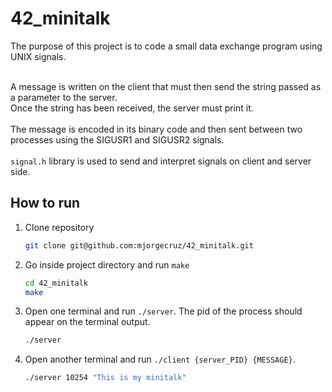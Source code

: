 # 42_minitalk

The purpose of this project is to code a small data exchange program using UNIX signals.</br></br>

A message is written on the client that must then send the string passed as a parameter to the server.</br>
Once the string has been received, the server must print it. </br>
</br>
The message is encoded in its binary code and then sent between two processes using the SIGUSR1 and SIGUSR2 signals.</br></br>
`signal.h` library is used to send and interpret signals on client and server side.

## How to run

1. Clone repository
    ```bash
    git clone git@github.com:mjorgecruz/42_minitalk.git
    ```

2. Go inside project directory and run `make`
    ```bash
    cd 42_minitalk
    make
    ```
3. Open one terminal and run `./server`. The pid of the process should appear on the terminal output.
     ```bash
    ./server 
    ```
4.  Open another terminal and run `./client {server_PID} {MESSAGE}`.
     ```bash
    ./server 10254 "This is my minitalk"
    ```
</br>
